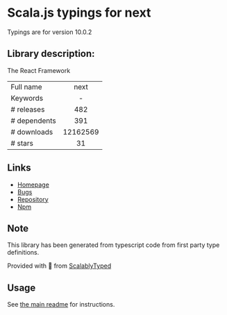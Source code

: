 
# Scala.js typings for next

Typings are for version 10.0.2

## Library description:
The React Framework

|                    |                 |
| ------------------ | :-------------: |
| Full name          | next |
| Keywords           | - |
| # releases         | 482 |
| # dependents       | 391 |
| # downloads        | 12162569 |
| # stars            | 31 |

## Links
- [Homepage](https://nextjs.org)
- [Bugs](https://github.com/zeit/next.js/issues)
- [Repository](https://github.com/zeit/next.js)
- [Npm](https://www.npmjs.com/package/next)
    


## Note
This library has been generated from typescript code from first party type definitions.

Provided with :purple_heart: from [ScalablyTyped](https://github.com/oyvindberg/ScalablyTyped)

## Usage
See [the main readme](../../readme.md) for instructions.


